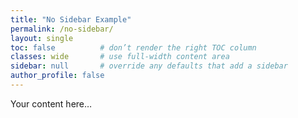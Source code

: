```yaml
---
title: "No Sidebar Example"
permalink: /no-sidebar/
layout: single
toc: false          # don’t render the right TOC column
classes: wide       # use full-width content area
sidebar: null       # override any defaults that add a sidebar
author_profile: false
---
```

Your content here…